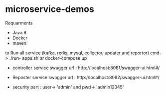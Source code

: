# microservice-demos

Requarments
- Java 8
- Docker
- maven 

to Run all service (kafka, redis, mysql, collector, updater and reportor)
 cmd-> ./run- apps.sh  or docker-compose up 

- controller service swagger url : http://localhost:8081/swagger-ui.html#/

- Reposter service swagger url : http://localhost:8082/swagger-ui.html#/

- security part : user-> 'admin' and pwd-> 'admin12345' 
